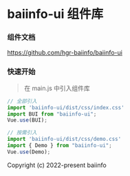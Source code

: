 # baiinfo-ui 组件库

### 组件文档
https://github.com/hgr-baiinfo/baiinfo-ui
### 快速开始

> 在 main.js 中引入组件库

```javascript
// 全部引入
import 'baiinfo-ui/dist/css/index.css'
import BUI from "baiinfo-ui";
Vue.use(BUI);

// 按需引入
import 'baiinfo-ui/dist/css/demo.css'
import { Demo } from "baiinfo-ui";
Vue.use(Demo);

```

Copyright (c) 2022-present baiinfo